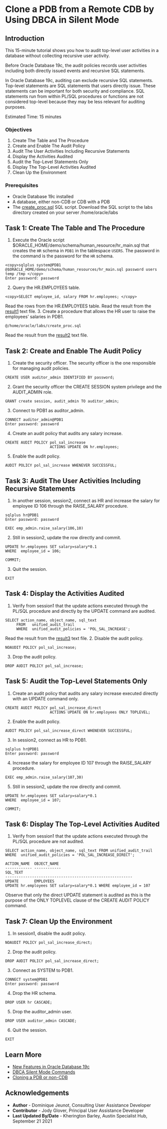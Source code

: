 # Clone a PDB from a Remote CDB by Using DBCA in Silent Mode

## Introduction
This 15-minute tutorial shows you how to audit top-level user activities in a database without collecting recursive user activity.

Before Oracle Database 19c, the audit policies records user activities including both directly issued events and recursive SQL statements.

In Oracle Database 19c, auditing can exclude recursive SQL statements. Top-level statements are SQL statements that users directly issue. These statements can be important for both security and compliance. SQL statements run from within PL/SQL procedures or functions are not considered top-level because they may be less relevant for auditing purposes.

Estimated Time: 15 minutes

### Objectives
1. Create The Table and The Procedure
2. Create and Enable The Audit Policy
3. Audit The User Activities Including Recursive Statements
4. Display the Activities Audited
5. Audit the Top-Level Statements Only
6. Display The Top-Level Activities Audited
7. Clean Up the Environment

### Prerequisites
- Oracle Database 19c installed
- A database, either non-CDB or CDB with a PDB
- The [create_proc.sql](https://docs.oracle.com/en/database/oracle/oracle-database/19/tutorial-audit-top-level-user-activities/files/create_proc.sql) SQL script. Download the SQL script to the labs directory created on your server /home/oracle/labs

## Task 1: Create The Table and The Procedure
1. Execute the Oracle script $ORACLE_HOME/demo/schema/human_resource/hr_main.sql that creates the `HR` schema in `PDB1` in the tablespace `USERS`. The password in the command is the password for the `HR` schema.
```
<copy>sqlplus system@PDB1 @$ORACLE_HOME/demo/schema/human_resources/hr_main.sql password users temp /tmp </copy>
Enter password: password
```
2. Query the HR.EMPLOYEES table.
```
<copy>SELECT employee_id, salary FROM hr.employees; </copy>
```
Read the rows from the HR.EMPLOYEES table. Read the result from the [result1](https://docs.oracle.com/en/database/oracle/oracle-database/19/tutorial-audit-top-level-user-activities/files/result1.txt) text file.
3. Create a procedure that allows the HR user to raise the employees’ salaries in PDB1.
```
@/home/oracle/labs/create_proc.sql
```
Read the result from the [result2](https://docs.oracle.com/en/database/oracle/oracle-database/19/tutorial-audit-top-level-user-activities/files/result2.txt) text file.

## Task 2: Create and Enable The Audit Policy
1. Create the security officer. The security officer is the one responsible for managing audit policies.
```
CREATE USER auditor_admin IDENTIFIED BY password;
```
2. Grant the security officer the CREATE SESSION system privilege and the AUDIT_ADMIN role.
```
GRANT create session, audit_admin TO auditor_admin;
```
3. Connect to PDB1 as auditor_admin.
```
CONNECT auditor_admin@PDB1
Enter password: password
```
4. Create an audit policy that audits any salary increase.
```
CREATE AUDIT POLICY pol_sal_increase
                    ACTIONS UPDATE ON hr.employees;
```
5. Enable the audit policy.
```
AUDIT POLICY pol_sal_increase WHENEVER SUCCESSFUL;
```

## Task 3: Audit The User Activities Including Recursive Statements
1. In another session, session2, connect as HR and increase the salary for employee ID 106 through the RAISE_SALARY procedure.
```
sqlplus hr@PDB1
Enter password: password
```
```
EXEC emp_admin.raise_salary(106,10)
```
2. Still in session2, update the row directly and commit.
```
UPDATE hr.employees SET salary=salary*0.1
WHERE  employee_id = 106;
```
```
COMMIT;
```
3. Quit the session.
```
EXIT
```
## Task 4: Display the Activities Audited
1. Verify from session1 that the update actions executed through the PL/SQL procedure and directly by the UPDATE command are audited.
```
SELECT action_name, object_name, sql_text
     FROM   unified_audit_trail
     WHERE  unified_audit_policies = 'POL_SAL_INCREASE';
```
Read the result from the [result3](https://docs.oracle.com/en/database/oracle/oracle-database/19/tutorial-audit-top-level-user-activities/files/result3.txt) text file.
2. Disable the audit policy.
```
NOAUDIT POLICY pol_sal_increase;
```
3. Drop the audit policy.
```
DROP AUDIT POLICY pol_sal_increase;
```
## Task 5: Audit the Top-Level Statements Only
1. Create an audit policy that audits any salary increase executed directly with an UPDATE command only.
```
CREATE AUDIT POLICY pol_sal_increase_direct
                    ACTIONS UPDATE ON hr.employees ONLY TOPLEVEL;
```
2. Enable the audit policy.
```
AUDIT POLICY pol_sal_increase_direct WHENEVER SUCCESSFUL;
```
3. In session2, connect as HR to PDB1.
```
sqlplus hr@PDB1
Enter password: password
```
4. Increase the salary for employee ID 107 through the RAISE_SALARY procedure.
```
EXEC emp_admin.raise_salary(107,30)
```
5. Still in session2, update the row directly and commit.
```
UPDATE hr.employees SET salary=salary*0.1
WHERE  employee_id = 107;
```
```
COMMIT;
```
## Task 6: Display The Top-Level Activities Audited
1. Verify from session1 that the update actions executed through the PL/SQL procedure are not audited.
```
SELECT action_name, object_name, sql_text FROM unified_audit_trail
WHERE  unified_audit_policies = 'POL_SAL_INCREASE_DIRECT';

ACTION_NAME  OBJECT_NAME
------------ ------------
SQL_TEXT
---------------------------------------------------------
UPDATE       EMPLOYEES
UPDATE hr.employees SET salary=salary*0.1 WHERE employee_id = 107
```
Observe that only the direct UPDATE statement is audited as this is the purpose of the ONLY TOPLEVEL clause of the CREATE AUDIT POLICY command.

## Task 7: Clean Up the Environment
1. In session1, disable the audit policy.
```
NOAUDIT POLICY pol_sal_increase_direct;
```
2. Drop the audit policy.
```
DROP AUDIT POLICY pol_sal_increase_direct;
```
3. Connect as SYSTEM to PDB1.
```
CONNECT system@PDB1
Enter password: password
```
4. Drop the HR schema.
```
DROP USER hr CASCADE;
```
5. Drop the auditor_admin user.
```
DROP USER auditor_admin CASCADE;
```
6. Quit the session.
```
EXIT
```
## Learn More

- [New Features in Oracle Database 19c](https://docs.oracle.com/en/database/oracle/oracle-database/19/newft/preface.html#GUID-E012DF0F-432D-4C03-A4C8-55420CB185F3)
- [DBCA Silent Mode Commands](https://docs.oracle.com/en/database/oracle/oracle-database/19/admin/creating-and-configuring-an-oracle-database.html#GUID-EC3C396B-6FFB-4957-BC73-1BE8F4FD852E)
- [Cloning a PDB or non-CDB](https://docs.oracle.com/en/database/oracle/oracle-database/19/multi/cloning-a-pdb.html#GUID-05702CEB-A43C-452C-8081-4CA68DDA8007)

## Acknowledgements

- **Author** - Dominique Jeunot, Consulting User Assistance Developer
- **Contributor** - Jody Glover, Principal User Assistance Developer
- **Last Updated By/Date** - Kherington Barley, Austin Specialist Hub, September 21 2021
